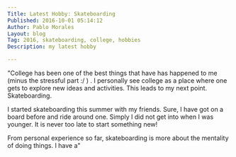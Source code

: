 ```yaml
---
Title: Latest Hobby: Skateboarding
Published: 2016-10-01 05:14:12
Author: Pablo Morales
Layout: blog
Tag: 2016, skateboarding, college, hobbies
Description: my latest hobby

---
```

"College has been one of the best things that have has happened to me (minus the stressful part :/ ) . I personally see college as a place where one gets to explore new ideas and activities. This leads to my next point. Skateboarding.

I started skateboarding this summer with my friends. Sure, I have got on a board before and ride around one. Simply I did not get into when I was younger. It is never too late to start something new!

From personal experience so far, skateboarding is more about the mentality of doing things. I have a"